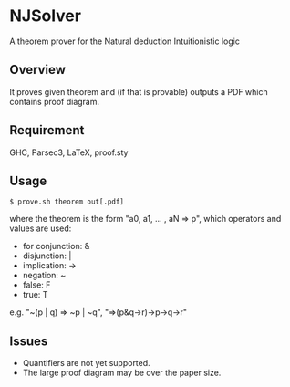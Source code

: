 NJSolver
====

A theorem prover for the Natural deduction Intuitionistic logic

## Overview

It proves given theorem and (if that is provable) outputs a PDF which contains proof diagram.

## Requirement

GHC, Parsec3, LaTeX, proof.sty

## Usage

    $ prove.sh theorem out[.pdf]

where the theorem is the form "a0, a1, ... , aN => p",
which operators and values are used:

* for conjunction: &
* disjunction: |
* implication: ->
* negation: ~
* false: F
* true: T

e.g. "~(p | q) => ~p | ~q", "=>(p&q->r)->p->q->r"

## Issues

* Quantifiers are not yet supported.
* The large proof diagram may be over the paper size.

